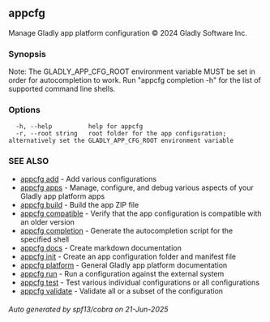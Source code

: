 ## appcfg

Manage Gladly app platform configuration © 2024 Gladly Software Inc.

### Synopsis


Note: The GLADLY_APP_CFG_ROOT environment variable MUST be set in order for autocompletion to work. Run "appcfg completion -h" for the list of supported command line shells.


### Options

```
  -h, --help          help for appcfg
  -r, --root string   root folder for the app configuration; alternatively set the GLADLY_APP_CFG_ROOT environment variable
```

### SEE ALSO

* [appcfg add](appcfg_add.md)	 - Add various configurations
* [appcfg apps](appcfg_apps.md)	 - Manage, configure, and debug various aspects of your Gladly app platform apps
* [appcfg build](appcfg_build.md)	 - Build the app ZIP file
* [appcfg compatible](appcfg_compatible.md)	 - Verify that the app configuration is compatible with an older version
* [appcfg completion](appcfg_completion.md)	 - Generate the autocompletion script for the specified shell
* [appcfg docs](appcfg_docs.md)	 - Create markdown documentation
* [appcfg init](appcfg_init.md)	 - Create an app configuration folder and manifest file
* [appcfg platform](appcfg_platform.md)	 - General Gladly app platform documentation
* [appcfg run](appcfg_run.md)	 - Run a configuration against the external system
* [appcfg test](appcfg_test.md)	 - Test various individual configurations or all configurations
* [appcfg validate](appcfg_validate.md)	 - Validate all or a subset of the configuration

###### Auto generated by spf13/cobra on 21-Jun-2025
